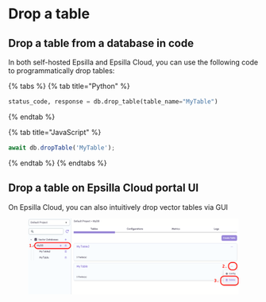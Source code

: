 # Drop a table

## Drop a table from a database in code&#x20;

In both self-hosted Epsilla and Epsilla Cloud, you can use the following code to programmatically drop tables:

{% tabs %}
{% tab title="Python" %}
```python
status_code, response = db.drop_table(table_name="MyTable")
```
{% endtab %}

{% tab title="JavaScript" %}
```javascript
await db.dropTable('MyTable');
```
{% endtab %}
{% endtabs %}

## Drop a table on Epsilla Cloud portal UI

On Epsilla Cloud, you can also intuitively drop vector tables via GUI

<figure><img src="../.gitbook/assets/Screenshot 2023-11-22 at 12.27.54 AM (1).png" alt=""><figcaption></figcaption></figure>
